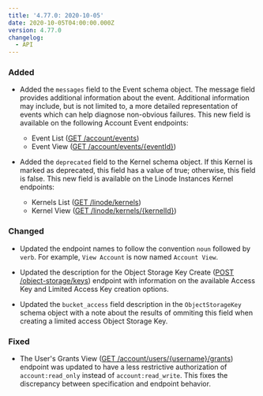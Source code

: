```yaml
---
title: '4.77.0: 2020-10-05'
date: 2020-10-05T04:00:00.000Z
version: 4.77.0
changelog:
  - API
---
```


### Added

- Added the `messages` field to the Event schema object. The message field provides additional information about the event. Additional information may include, but is not limited to, a more detailed representation of events which can help diagnose non-obvious failures. This new field is available on the following Account Event endpoints:

    - Event List ([GET /account/events](/api/v4/account-events))
    - Event View ([GET /account/events/{eventId}](/api/v4/account-events-event-id))

- Added the `deprecated` field to the Kernel schema object. If this Kernel is marked as deprecated, this field has a value of true; otherwise, this field is false. This new field is available on the Linode Instances Kernel endpoints:

    - Kernels List ([GET /linode/kernels](/api/v4/linode-kernels))
    - Kernel View ([GET /linode/kernels/{kernelId}](/api/v4/linode-kernels-kernel-id))

### Changed

- Updated the endpoint names to follow the convention `noun` followed by `verb`. For example, `View Account` is now named `Account View`.

- Updated the description for the Object Storage Key Create ([POST /object-storage/keys](/api/v4/object-storage-keys/#post)) endpoint with information on the available Access Key and Limited Access Key creation options.

- Updated the `bucket_access` field description in the `ObjectStorageKey` schema object with a note about the results of ommiting this field when creating a limited access Object Storage Key.

### Fixed

- The User's Grants View ([GET /account/users/{username}/grants](/api/v4/account-users-username-grants)) endpoint was updated to have a less restrictive authorization of `account:read_only` instead of `account:read_write`. This fixes the discrepancy between specification and endpoint behavior.
